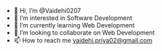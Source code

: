 - 👋 Hi, I’m @Vaidehi0207
- 👀 I’m interested in Software Development
- 🌱 I’m currently learning Web Development 
- 💞️ I’m looking to collaborate on Web Development
- 📫 How to reach me vaidehi.priya02@gmail.com

<!---
Vaidehi0207/Vaidehi0207 is a ✨ special ✨ repository because its `README.md` (this file) appears on your GitHub profile.
You can click the Preview link to take a look at your changes.
--->
